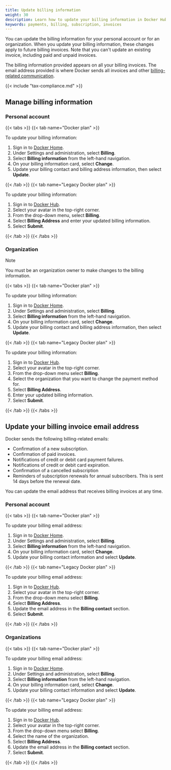 ```yaml
---
title: Update billing information
weight: 30
description: Learn how to update your billing information in Docker Hub
keywords: payments, billing, subscription, invoices
---
```


You can update the billing information for your personal account or for an organization. When you update your billing information, these changes apply to future billing invoices. Note that you can't update an existing invoice, including paid and unpaid invoices.

The billing information provided appears on all your billing invoices. The email address provided is where Docker sends all invoices and other [billing-related communication](#update-your-billing-invoice-email-address).

{{< include "tax-compliance.md" >}}

## Manage billing information

### Personal account

{{< tabs >}}
{{< tab name="Docker plan" >}}

To update your billing information:

1. Sign in to [Docker Home](https://app.docker.com/).
2. Under Settings and administration, select **Billing**.
3. Select **Billing information** from the left-hand navigation.
4. On your billing information card, select **Change**.
5. Update your billing contact and billing address information, then select **Update**.

{{< /tab >}}
{{< tab name="Legacy Docker plan" >}}

To update your billing information:

1. Sign in to [Docker Hub](https://hub.docker.com).
2. Select your avatar in the top-right corner.
3. From the drop-down menu, select **Billing**.
4. Select **Billing Address** and enter your updated billing information.
5. Select **Submit**.

{{< /tab >}}
{{< /tabs >}}

### Organization

> [!NOTE]
>
> You must be an organization owner to make changes to the billing information.

{{< tabs >}}
{{< tab name="Docker plan" >}}

To update your billing information:

1. Sign in to [Docker Home](https://app.docker.com/).
2. Under Settings and administration, select **Billing**.
3. Select **Billing information** from the left-hand navigation.
4. On your billing information card, select **Change**.
5. Update your billing contact and billing address information, then select **Update**.

{{< /tab >}}
{{< tab name="Legacy Docker plan" >}}

To update your billing information:

1. Sign in to [Docker Hub](https://hub.docker.com).
2. Select your avatar in the top-right corner.
3. From the drop-down menu select **Billing**.
4. Select the organization that you want to change the payment method for.
5. Select **Billing Address**.
6. Enter your updated billing information.
7. Select **Submit**.

{{< /tab >}}
{{< /tabs >}}

## Update your billing invoice email address

Docker sends the following billing-related emails:

- Confirmation of a new subscription.
- Confirmation of paid invoices.
- Notifications of credit or debit card payment failures.
- Notifications of credit or debit card expiration.
- Confirmation of a cancelled subscription
- Reminders of subscription renewals for annual subscribers. This is sent 14 days before the renewal date.

You can update the email address that receives billing invoices at any time.

### Personal account

{{< tabs >}}
{{< tab name="Docker plan" >}}

To update your billing email address:

1. Sign in to [Docker Home](https://app.docker.com/).
2. Under Settings and administration, select **Billing**.
3. Select **Billing information** from the left-hand navigation.
4. On your billing information card, select **Change**.
5. Update your billing contact information and select **Update**.

{{< /tab >}}
{{< tab name="Legacy Docker plan" >}}

To update your billing email address:

1. Sign in to [Docker Hub](https://hub.docker.com).
2. Select your avatar in the top-right corner.
3. From the drop-down menu select **Billing**.
4. Select **Billing Address**.
5. Update the email address in the **Billing contact** section.
6. Select **Submit**.

{{< /tab >}}
{{< /tabs >}}

### Organizations

{{< tabs >}}
{{< tab name="Docker plan" >}}

To update your billing email address:

1. Sign in to [Docker Home](https://app.docker.com/).
2. Under Settings and administration, select **Billing**.
3. Select **Billing information** from the left-hand navigation.
4. On your billing information card, select **Change**.
5. Update your billing contact information and select **Update**.

{{< /tab >}}
{{< tab name="Legacy Docker plan" >}}

To update your billing email address:

1. Sign in to [Docker Hub](https://hub.docker.com).
2. Select your avatar in the top-right corner.
3. From the drop-down menu select **Billing**.
4. Select the name of the organization.
5. Select **Billing Address**.
6. Update the email address in the **Billing contact** section.
7. Select **Submit**.

{{< /tab >}}
{{< /tabs >}}
